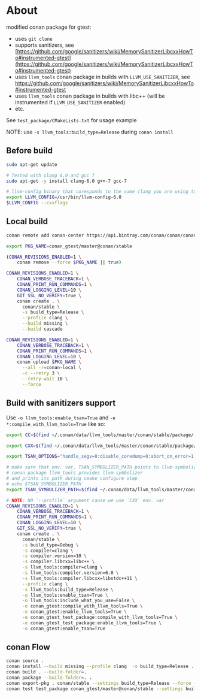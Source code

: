 # About

modified conan package for gtest:

* uses `git clone`
* supports sanitizers, see [https://github.com/google/sanitizers/wiki/MemorySanitizerLibcxxHowTo#instrumented-gtest](https://github.com/google/sanitizers/wiki/MemorySanitizerLibcxxHowTo#instrumented-gtest)
* uses `llvm_tools` conan package in builds with `LLVM_USE_SANITIZER`, see https://github.com/google/sanitizers/wiki/MemorySanitizerLibcxxHowTo#instrumented-gtest
* uses `llvm_tools` conan package in builds with libc++ (will be instrumented if `LLVM_USE_SANITIZER` enabled)
* etc.

See `test_package/CMakeLists.txt` for usage example

NOTE: use `-s llvm_tools:build_type=Release` during `conan install`

## Before build

```bash
sudo apt-get update

# Tested with clang 6.0 and gcc 7
sudo apt-get -y install clang-6.0 g++-7 gcc-7

# llvm-config binary that coresponds to the same clang you are using to compile
export LLVM_CONFIG=/usr/bin/llvm-config-6.0
$LLVM_CONFIG --cxxflags
```

## Local build

```bash
conan remote add conan-center https://api.bintray.com/conan/conan/conan-center False

export PKG_NAME=conan_gtest/master@conan/stable

(CONAN_REVISIONS_ENABLED=1 \
    conan remove --force $PKG_NAME || true)

CONAN_REVISIONS_ENABLED=1 \
    CONAN_VERBOSE_TRACEBACK=1 \
    CONAN_PRINT_RUN_COMMANDS=1 \
    CONAN_LOGGING_LEVEL=10 \
    GIT_SSL_NO_VERIFY=true \
    conan create . \
      conan/stable \
      -s build_type=Release \
      --profile clang \
      --build missing \
      --build cascade

CONAN_REVISIONS_ENABLED=1 \
    CONAN_VERBOSE_TRACEBACK=1 \
    CONAN_PRINT_RUN_COMMANDS=1 \
    CONAN_LOGGING_LEVEL=10 \
    conan upload $PKG_NAME \
      --all -r=conan-local \
      -c --retry 3 \
      --retry-wait 10 \
      --force
```

## Build with sanitizers support

Use `-o llvm_tools:enable_tsan=True` and `-e *:compile_with_llvm_tools=True` like so:

```bash
export CC=$(find ~/.conan/data/llvm_tools/master/conan/stable/package/ -path "*bin/clang" | head -n 1)

export CXX=$(find ~/.conan/data/llvm_tools/master/conan/stable/package/ -path "*bin/clang++" | head -n 1)

export TSAN_OPTIONS="handle_segv=0:disable_coredump=0:abort_on_error=1:report_thread_leaks=0"

# make sure that env. var. TSAN_SYMBOLIZER_PATH points to llvm-symbolizer
# conan package llvm_tools provides llvm-symbolizer
# and prints its path during cmake configure step
# echo $TSAN_SYMBOLIZER_PATH
export TSAN_SYMBOLIZER_PATH=$(find ~/.conan/data/llvm_tools/master/conan/stable/package/ -path "*bin/llvm-symbolizer" | head -n 1)

# NOTE: NO `--profile` argument cause we use `CXX` env. var
CONAN_REVISIONS_ENABLED=1 \
    CONAN_VERBOSE_TRACEBACK=1 \
    CONAN_PRINT_RUN_COMMANDS=1 \
    CONAN_LOGGING_LEVEL=10 \
    GIT_SSL_NO_VERIFY=true \
    conan create . \
      conan/stable \
      -s build_type=Debug \
      -s compiler=clang \
      -s compiler.version=10 \
      -s compiler.libcxx=libc++ \
      -s llvm_tools:compiler=clang \
      -s llvm_tools:compiler.version=6.0 \
      -s llvm_tools:compiler.libcxx=libstdc++11 \
      --profile clang \
      -s llvm_tools:build_type=Release \
      -o llvm_tools:enable_tsan=True \
      -o llvm_tools:include_what_you_use=False \
      -e conan_gtest:compile_with_llvm_tools=True \
      -e conan_gtest:enable_llvm_tools=True \
      -e conan_gtest_test_package:compile_with_llvm_tools=True \
      -e conan_gtest_test_package:enable_llvm_tools=True \
      -o conan_gtest:enable_tsan=True
```

## conan Flow

```bash
conan source .
conan install --build missing --profile clang  -s build_type=Release .
conan build . --build-folder=.
conan package --build-folder=. .
conan export-pkg . conan/stable --settings build_type=Release --force --profile clang
conan test test_package conan_gtest/master@conan/stable --settings build_type=Release --profile clang
```
